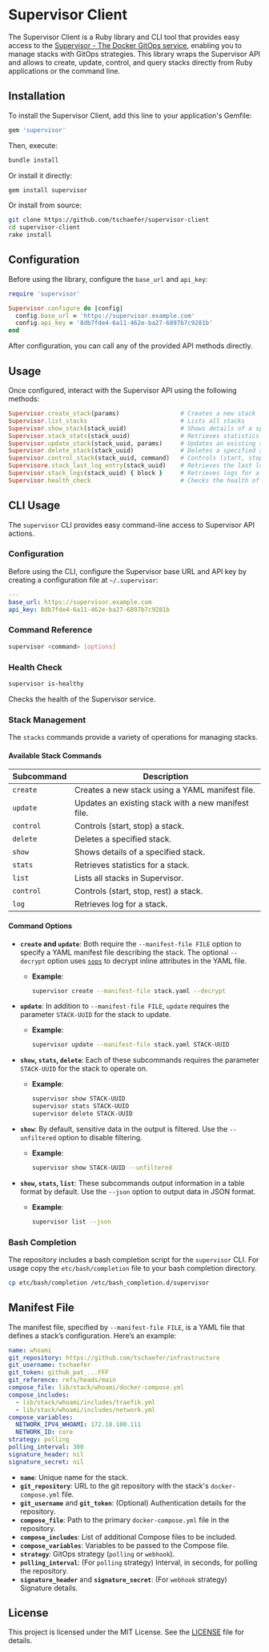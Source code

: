 # Supervisor Client

The Supervisor Client is a Ruby library and CLI tool that provides easy access
to the [Supervisor - The Docker GitOps service](https://github.com/tschaefer/supervisor),
enabling you to manage stacks with GitOps strategies. This library wraps the
Supervisor API and allows to create, update, control, and query stacks directly
from Ruby applications or the command line.

## Installation

To install the Supervisor Client, add this line to your application's Gemfile:

```ruby
gem 'supervisor'
```

Then, execute:

```bash
bundle install
```

Or install it directly:

```bash
gem install supervisor
```

Or install from source:

```bash
git clone https://github.com/tschaefer/supervisor-client
cd supervisor-client
rake install
```

## Configuration

Before using the library, configure the `base_url` and `api_key`:

```ruby
require 'supervisor'

Supervisor.configure do |config|
  config.base_url = 'https://supervisor.example.com'
  config.api_key = '8db7fde4-6a11-462e-ba27-6897b7c9281b'
end
```

After configuration, you can call any of the provided API methods directly.

## Usage

Once configured, interact with the Supervisor API using the following methods:

```ruby
Supervisor.create_stack(params)                 # Creates a new stack
Supervisor.list_stacks                          # Lists all stacks
Supervisor.show_stack(stack_uuid)               # Shows details of a specific stack
Supervisor.stack_stats(stack_uuid)              # Retrieves statistics for a stack
Supervisor.update_stack(stack_uuid, params)     # Updates an existing stack
Supervisor.delete_stack(stack_uuid)             # Deletes a specified stack
Supervisor.control_stack(stack_uuid, command)   # Controls (start, stop) a stack
Supervisore.stack_last_log_entry(stack_uuid)    # Retrieves the last log entry for a stack
Supervisor.stack_logs(stack_uuid) { block }     # Retrieves logs for a stack (Server-sent events)
Supervisor.health_check                         # Checks the health of the service
```

## CLI Usage

The `supervisor` CLI provides easy command-line access to Supervisor API
actions.

### Configuration

Before using the CLI, configure the Supervisor base URL and API key by
creating a configuration file at `~/.supervisor`:

```yaml
---
base_url: https://supervisor.example.com
api_key: 8db7fde4-6a11-462e-ba27-6897b7c9281b
```

### Command Reference

```bash
supervisor <command> [options]
```

### Health Check

```bash
supervisor is-healthy
```

Checks the health of the Supervisor service.

### Stack Management

The `stacks` commands provide a variety of operations for managing stacks.

#### Available Stack Commands

| Subcommand  | Description                                           |
|-------------|-------------------------------------------------------|
| `create`    | Creates a new stack using a YAML manifest file.       |
| `update`    | Updates an existing stack with a new manifest file.   |
| `control`   | Controls (start, stop) a stack.                       |
| `delete`    | Deletes a specified stack.                            |
| `show`      | Shows details of a specified stack.                   |
| `stats`     | Retrieves statistics for a stack.                     |
| `list`      | Lists all stacks in Supervisor.                       |
| `control`   | Controls (start, stop, rest) a stack.                 |
| `log`       | Retrieves log for a stack.                            |

#### Command Options

- **`create` and `update`**: Both require the `--manifest-file FILE` option to
  specify a YAML manifest file describing the stack. The optional `--decrypt`
  option uses [`sops`](https://github.com/getsops/sops) to decrypt inline
  attributes in the YAML file.
  - **Example**:
    ```bash
    supervisor create --manifest-file stack.yaml --decrypt
    ```

- **`update`**: In addition to `--manifest-file FILE`, `update` requires the
  parameter `STACK-UUID` for the stack to update.
  - **Example**:
    ```bash
    supervisor update --manifest-file stack.yaml STACK-UUID
    ```

- **`show`, `stats`, `delete`**: Each of these subcommands requires
  the parameter `STACK-UUID` for the stack to operate on.
  - **Example**:
    ```bash
    supervisor show STACK-UUID
    supervisor stats STACK-UUID
    supervisor delete STACK-UUID
    ```

- **`show`**: By default, sensitive data in the output is filtered. Use the
  `--unfiltered` option to disable filtering.
  - **Example**:
    ```bash
    supervisor show STACK-UUID --unfiltered
    ```

- **`show`, `stats`, `list`**: These subcommands output information in a table
  format by default. Use the `--json` option to output data in JSON format.
  - **Example**:
    ```bash
    supervisor list --json
    ```

### Bash Completion
The repository includes a bash completion script for the `supervisor` CLI. For
usage copy the `etc/bash/completion` file to your bash completion directory.

```bash
cp etc/bash/completion /etc/bash_completion.d/supervisor
```

## Manifest File

The manifest file, specified by `--manifest-file FILE`, is a YAML file that
defines a stack’s configuration. Here’s an example:

```yaml
name: whoami
git_repository: https://github.com/tschaefer/infrastructure
git_username: tschaefer
git_token: github_pat_...FFF
git_reference: refs/heads/main
compose_file: lib/stack/whoami/docker-compose.yml
compose_includes:
  - lib/stack/whoami/includes/traefik.yml
  - lib/stack/whoami/includes/network.yml
compose_variables:
  NETWORK_IPV4_WHOAMI: 172.18.100.111
  NETWORK_ID: core
strategy: polling
polling_interval: 300
signature_header: nil
signature_secret: nil
```

- **`name`**: Unique name for the stack.
- **`git_repository`**: URL to the git repository with the stack's `docker-compose.yml` file.
- **`git_username`** and **`git_token`**: (Optional) Authentication details for the repository.
- **`compose_file`**: Path to the primary `docker-compose.yml` file in the repository.
- **`compose_includes`**: List of additional Compose files to be included.
- **`compose_variables`**: Variables to be passed to the Compose file.
- **`strategy`**: GitOps strategy (`polling` or `webhook`).
- **`polling_interval`**: (For `polling` strategy) Interval, in seconds, for polling the repository.
- **`signature_header`** and **`signature_secret`**: (For `webhook` strategy) Signature details.

## License

This project is licensed under the MIT License. See the [LICENSE](LICENSE)
file for details.
